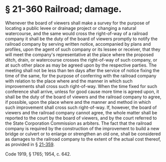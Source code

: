 # § 21-360 Railroad; damage.

<p>Whenever the board of viewers shall make a survey for the purpose of locating a public levee or drainage project or changing a natural watercourse, and the same would cross the right-of-way of a railroad company it shall be the duty of the board of viewers promptly to notify the railroad company by serving written notice, accompanied by plans and profiles, upon the agent of such company or its lessee or receiver, that they will meet the company's representative at the place where the proposed ditch, drain, or watercourse crosses the right-of-way of such company, or at such other place as may be agreed upon by the respective parties. The meeting shall not be less than ten days after the service of notice fixing the time of the same, for the purpose of conferring with the railroad company with relation to the place where and the manner in which such improvements shall cross such right-of-way. When the time fixed for such conference shall arrive, unless for good cause more time is agreed upon, it shall be the duty of the board of viewers and the railroad company to agree, if possible, upon the place where and the manner and method in which such improvement shall cross such right-of-way. If, however, the board of viewers and the railroad company cannot agree, the whole matter shall be reported to the court by the board of viewers, and by the court referred to the State Corporation Commission as arbiters. The fact that the railroad company is required by the construction of the improvement to build a new bridge or culvert or to enlarge or strengthen an old one, shall be considered as damages to the railroad company to the extent of the actual cost thereof, as provided in § <a href='http://law.lis.virginia.gov/vacode/21-359/'>21-359</a>.</p><p>Code 1919, § 1765; 1954, c. 642.</p>